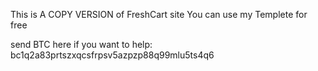 This is A COPY VERSION of FreshCart site
You can use my Templete for free

send BTC here if you want to help: bc1q2a83prtszxqcsfrpsv5azpzp88q99mlu5ts4q6
